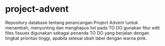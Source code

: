 # project-advent
Repository database tentang perancangan Project Advent
!untuk menambah, menyunting dan menghapus list pada TO DO gunakan fitur edit files
!Issues digunakan sebagai penanda TO DO yang berjalan dengan tingkat prioritas tinggi, apabila selesai ubah label dengan warna pink.
